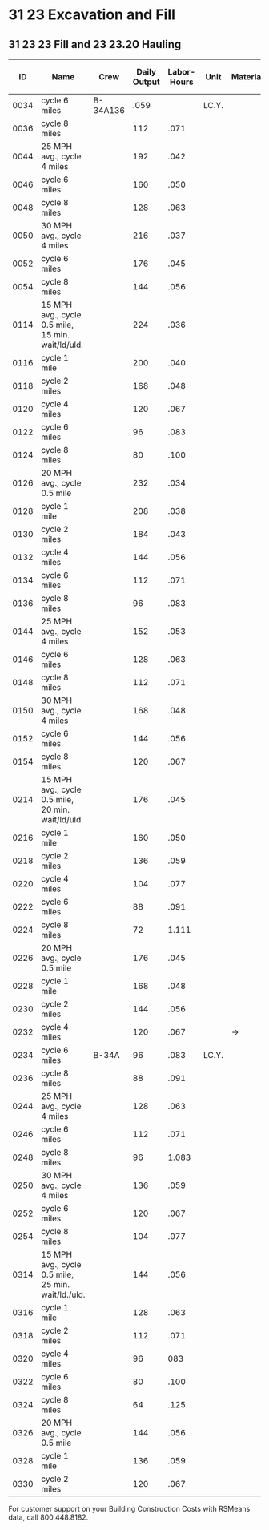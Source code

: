# 31 23 Excavation and Fill  
## 31 23 23 Fill and 23 23.20 Hauling

| ID    | Name                                              | Crew      | Daily Output | Labor-Hours | Unit   | Material | Labor | Equipment | Total | Total Incl O&P |
|-------|---------------------------------------------------|-----------|-------------|-------------|--------|----------|-------|-----------|-------|----------------|
| 0034  | cycle 6 miles                                    | B-34A136  | .059        |             | LC.Y.  |          | 3.12  | 2.88      | 6     | 7.85           |
| 0036  | cycle 8 miles                                    |           | 112         | .071        |        |          | 3.79  | 3.50      | 7.29  | 9.50           |
| 0044  | 25 MPH avg., cycle 4 miles                       |           | 192         | .042        |        |          | 2.21  | 2.04      | 4.25  | 5.55           |
| 0046  | cycle 6 miles                                    |           | 160         | .050        |        |          | 2.65  | 2.45      | 5.10  | 6.65           |
| 0048  | cycle 8 miles                                    |           | 128         | .063        |        |          | 3.32  | 3.06      | 6.38  | 8.30           |
| 0050  | 30 MPH avg., cycle 4 miles                       |           | 216         | .037        |        |          | 1.96  | 1.81      | 3.77  | 4.94           |
| 0052  | cycle 6 miles                                    |           | 176         | .045        |        |          | 2.41  | 2.23      | 4.64  | 6.05           |
| 0054  | cycle 8 miles                                    |           | 144         | .056        |        |          | 2.95  | 2.72      | 5.67  | 7.40           |
| 0114  | 15 MPH avg., cycle 0.5 mile, 15 min. wait/ld/uld.|           | 224         | .036        |        |          | 1.89  | 1.75      | 3.64  | 4.76           |
| 0116  | cycle 1 mile                                     |           | 200         | .040        |        |          | 2.12  | 1.96      | 4.08  | 5.35           |
| 0118  | cycle 2 miles                                    |           | 168         | .048        |        |          | 2.53  | 2.33      | 4.86  | 6.35           |
| 0120  | cycle 4 miles                                    |           | 120         | .067        |        |          | 3.54  | 3.27      | 6.81  | 8.90           |
| 0122  | cycle 6 miles                                    |           | 96          | .083        |        |          | 4.42  | 4.08      | 8.50  | 11.10          |
| 0124  | cycle 8 miles                                    |           | 80          | .100        |        |          | 5.30  | 4.90      | 10.20 | 13.35          |
| 0126  | 20 MPH avg., cycle 0.5 mile                      |           | 232         | .034        |        |          | 1.83  | 1.69      | 3.52  | 4.59           |
| 0128  | cycle 1 mile                                     |           | 208         | .038        |        |          | 2.04  | 1.88      | 3.92  | 5.10           |
| 0130  | cycle 2 miles                                    |           | 184         | .043        |        |          | 2.31  | 2.13      | 4.44  | 5.80           |
| 0132  | cycle 4 miles                                    |           | 144         | .056        |        |          | 2.95  | 2.72      | 5.67  | 7.40           |
| 0134  | cycle 6 miles                                    |           | 112         | .071        |        |          | 3.79  | 3.50      | 7.29  | 9.50           |
| 0136  | cycle 8 miles                                    |           | 96          | .083        |        |          | 4.42  | 4.08      | 8.50  | 11.10          |
| 0144  | 25 MPH avg., cycle 4 miles                       |           | 152         | .053        |        |          | 2.79  | 2.58      | 5.37  | 7              |
| 0146  | cycle 6 miles                                    |           | 128         | .063        |        |          | 3.32  | 3.06      | 6.38  | 8.30           |
| 0148  | cycle 8 miles                                    |           | 112         | .071        |        |          | 3.79  | 3.50      | 7.29  | 9.50           |
| 0150  | 30 MPH avg., cycle 4 miles                       |           | 168         | .048        |        |          | 2.53  | 2.33      | 4.86  | 6.35           |
| 0152  | cycle 6 miles                                    |           | 144         | .056        |        |          | 2.95  | 2.72      | 5.67  | 7.40           |
| 0154  | cycle 8 miles                                    |           | 120         | .067        |        |          | 3.54  | 3.27      | 6.81  | 8.90           |
| 0214  | 15 MPH avg., cycle 0.5 mile, 20 min. wait/ld/uld.|           | 176         | .045        |        |          | 2.41  | 2.23      | 4.64  | 6.05           |
| 0216  | cycle 1 mile                                     |           | 160         | .050        |        |          | 2.65  | 2.45      | 5.10  | 6.65           |
| 0218  | cycle 2 miles                                    |           | 136         | .059        |        |          | 3.12  | 2.88      | 6     | 7.85           |
| 0220  | cycle 4 miles                                    |           | 104         | .077        |        |          | 4.08  | 3.77      | 7.882 | 10.25          |
| 0222  | cycle 6 miles                                    |           | 88          | .091        |        |          | 4.82  | 4.45      | 9.27  | 12.10          |
| 0224  | cycle 8 miles                                    |           | 72          | 1.111       |        |          | 5.90  | 5.45      | 11.35 | 14.80          |
| 0226  | 20 MPH avg., cycle 0.5 mile                      |           | 176         | .045        |        |          | 2.41  | 2.23      | 4.64  | 6.05           |
| 0228  | cycle 1 mile                                     |           | 168         | .048        |        |          | 2.53  | 2.33      | 4.86  | 6.35           |
| 0230  | cycle 2 miles                                    |           | 144         | .056        |        |          | 2.95  | 2.72      | 5.67  | 7.40           |
| 0232  | cycle 4 miles                                    |           | 120         | .067        |        | →        | 3.54  | 3.27      | 6.81  | 8.90           |
| 0234  | cycle 6 miles                                    | B-34A     | 96          | .083        | LC.Y.  |          | 4.42  | 4.08      | 8.50  | 11.10          |
| 0236  | cycle 8 miles                                    |           | 88          | .091        |        |          | 4.82  | 4.45      | 9.27  | 12.10          |
| 0244  | 25 MPH avg., cycle 4 miles                       |           | 128         | .063        |        |          | 3.32  | 3.06      | 6.38  | 8.30           |
| 0246  | cycle 6 miles                                    |           | 112         | .071        |        |          | 3.79  | 3.50      | 7.29  | 9.50           |
| 0248  | cycle 8 miles                                    |           | 96          | 1.083       |        |          | 4.42  | 4.08      | 8.50  | 11.10          |
| 0250  | 30 MPH avg., cycle 4 miles                       |           | 136         | .059        |        |          | 3.12  | 2.88      | 6     | 7.85           |
| 0252  | cycle 6 miles                                    |           | 120         | .067        |        |          | 3.54  | 3.27      | 6.81  | 8.90           |
| 0254  | cycle 8 miles                                    |           | 104         | .077        |        |          | 4.08  | 3.77      | 7.85  | 10.25          |
| 0314  | 15 MPH avg., cycle 0.5 mile, 25 min. wait/ld./uld.|          | 144         | .056        |        |          | 2.95  | 2.72      | 5.67  | 7.40           |
| 0316  | cycle 1 mile                                     |           | 128         | .063        |        |          | 3.32  | 3.06      | 6.38  | 8.30           |
| 0318  | cycle 2 miles                                    |           | 112         | .071        |        |          | 3.79  | 3.50      | 7.29  | 9.50           |
| 0320  | cycle 4 miles                                    |           | 96          | 083         |        |          | 4.42  | 4.08      | 8.50  | 11.10          |
| 0322  | cycle 6 miles                                    |           | 80          | .100        |        |          | 5.30  | 4.90      | 10.20 | 13.35          |
| 0324  | cycle 8 miles                                    |           | 64          | .125        |        |          | 6.65  | 6.15      | 12.80 | 16.65          |
| 0326  | 20 MPH avg., cycle 0.5 mile                      |           | 144         | .056        |        |          | 2.95  | 2.72      | 5.67  | 7.40           |
| 0328  | cycle 1 mile                                     |           | 136         | .059        |        |          | 3.12  | 2.88      | 6     | 7.85           |
| 0330  | cycle 2 miles                                    |           | 120         | .067        |        |          | 3.54  | 3.27      | 6.81  | 8.90           |

For customer support on your Building Construction Costs with RSMeans data, call 800.448.8182.